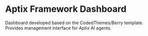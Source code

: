 # Aptix Framework Dashboard

Dashboard developed based on the CodedThemes/Berry template. Provides management interface for Aptix AI agents.